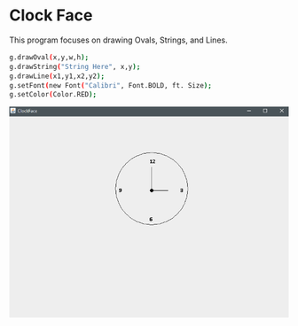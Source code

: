 # Clock Face

This program focuses on drawing Ovals, Strings, and Lines.

```sh
g.drawOval(x,y,w,h);
g.drawString("String Here", x,y);
g.drawLine(x1,y1,x2,y2);
g.setFont(new Font("Calibri", Font.BOLD, ft. Size);
g.setColor(Color.RED);
```

![](ClockFace.PNG)
